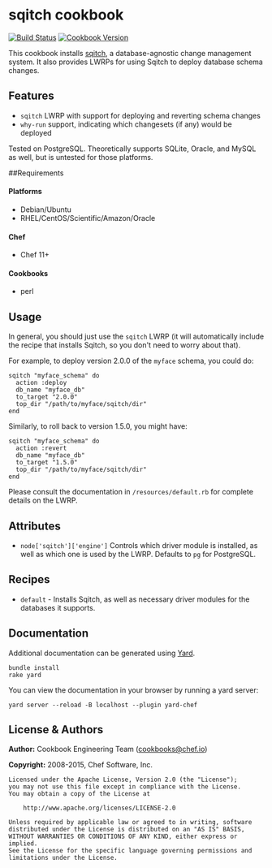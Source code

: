 sqitch cookbook
===============
[![Build Status](https://travis-ci.org/chef-cookbooks/sqitch.svg?branch=master)](http://travis-ci.org/chef-cookbooks/sqitch)
[![Cookbook Version](https://img.shields.io/cookbook/v/sqitch.svg)](https://supermarket.chef.io/cookbooks/sqitch)

This cookbook installs [sqitch](http://sqitch.org), a
database-agnostic change management system.  It also provides LWRPs
for using Sqitch to deploy database schema changes.

## Features

- `sqitch` LWRP with support for deploying and reverting schema changes
- `why-run` support, indicating which changesets (if any) would be deployed

Tested on PostgreSQL.  Theoretically supports SQLite, Oracle, and MySQL as
well, but is untested for those platforms.

##Requirements
#### Platforms
- Debian/Ubuntu
- RHEL/CentOS/Scientific/Amazon/Oracle

#### Chef
- Chef 11+

#### Cookbooks
- perl


## Usage

In general, you should just use the `sqitch` LWRP (it will
automatically include the recipe that installs Sqitch, so you don't
need to worry about that).

For example, to deploy version 2.0.0 of the `myface` schema, you could do:

    sqitch "myface_schema" do
      action :deploy
      db_name "myface_db"
      to_target "2.0.0"
      top_dir "/path/to/myface/sqitch/dir"
    end

Similarly, to roll back to version 1.5.0, you might have:

    sqitch "myface_schema" do
      action :revert
      db_name "myface_db"
      to_target "1.5.0"
      top_dir "/path/to/myface/sqitch/dir"
    end

Please consult the documentation in `/resources/default.rb` for
complete details on the LWRP.

## Attributes

* `node['sqitch']['engine']` Controls which driver module is
  installed, as well as which one is used by the LWRP.  Defaults to
  `pg` for PostgreSQL.

## Recipes

* `default` - Installs Sqitch, as well as necessary driver modules for
  the databases it supports.

## Documentation

Additional documentation can be generated using [Yard][].

    bundle install
    rake yard

You can view the documentation in your browser by running a yard
server:

    yard server --reload -B localhost --plugin yard-chef

[Yard]:(http://yardoc.org)


License & Authors
-----------------

**Author:** Cookbook Engineering Team (<cookbooks@chef.io>)

**Copyright:** 2008-2015, Chef Software, Inc.

```
Licensed under the Apache License, Version 2.0 (the "License");
you may not use this file except in compliance with the License.
You may obtain a copy of the License at

    http://www.apache.org/licenses/LICENSE-2.0

Unless required by applicable law or agreed to in writing, software
distributed under the License is distributed on an "AS IS" BASIS,
WITHOUT WARRANTIES OR CONDITIONS OF ANY KIND, either express or implied.
See the License for the specific language governing permissions and
limitations under the License.
```

